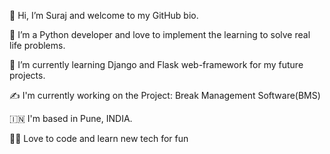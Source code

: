 👋 Hi, I’m Suraj and welcome to my GitHub bio.
 
👀 I’m a Python developer and love to implement the learning to solve real life problems.

🌱 I’m currently learning Django and Flask web-framework for my future projects.
 
:writing_hand: I'm currently working on the Project: Break Management Software(BMS)

:india: I'm based in Pune, INDIA.

:man_technologist: Love to code and learn new tech for fun

